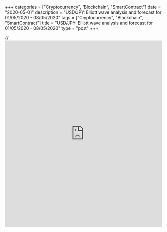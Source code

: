 +++
categories = ["Cryptocurrency", "Blockchain", "SmartContract"]
date = "2020-05-01"
description = "USD/JPY: Elliott wave analysis and forecast for 01/05/2020 - 08/05/2020"
tags = ["Cryptocurrency", "Blockchain", "SmartContract"]
title = "USD/JPY: Elliott wave analysis and forecast for 01/05/2020 - 08/05/2020"
type = "post"
+++

{{<iframe id="large-banner" src="https://www.bounty.group/#slide=13.0" width="100%" height="600" scrolling="no" style="border: 0px solid rgb(216, 221, 230); border-radius: 3px;">}}

May 1, 2020

May 1, 2020

USD/JPY: Elliott wave analysis and forecast for 01/05/2020 –
08/05/2020Alex Geuta

## [USD/JPY][1] remains likely to fall. Estimated pivot point is at a
level of 108.09.

 **Main scenario:** consider short positions from corrections below the
level of 108.09 with a target of 103.00 – 101.08.

 **Alternative scenario:** ****breakout and consolidation above the
level of 108.09 will allow the pair to continue the rise up to the
levels of 109.51 – 111.80.

 **Analysis:** On the [daily](https://www.fintecher.org/2020/03/03/forex-trading-daily-strategy/) time frame, supposedly, a big horizontal
correction finished forming as a triangle-shaped wave (В) of B. Wave (С)
of B started developing on the H4 time frame. Inside it, there’s the
first wave 1 of (C) formed, a local correction completed in the form of
wave 2 of (C) and wave 3 of (C) forming. Apparently, the third wave of
smaller degree iii of 3 of (C) is developing on the H1 time frame.  If
this assumption is correct, the pair will continue to drop to 103.00 –
101.08. The level of 108.09 is critical in this scenario as the breakout
will enable the pair to continue growing to the levels of 109.51 –
111.80.

![LiteForex: USD/JPY: Elliott wave analysis and forecast for 01/05/2020
– 08/05/2020][2]

* * *

![LiteForex: USD/JPY: Elliott wave analysis and forecast for 01/05/2020
– 08/05/2020][3]

* * *

![LiteForex: USD/JPY: Elliott wave analysis and forecast for 01/05/2020
– 08/05/2020][4]

* * *

P.S. Did you like my article? Share it in social networks: it will be
the best “thank you" :)

Ask me questions and comment below. I’ll be glad to answer your
questions and give necessary explanations.

 **Useful links:**

  * I recommend trying to trade with a reliable broker [here][5]. The system allows you to trade by yourself or copy successful traders from all across the globe.
  * Use my promo-code BLOG for getting deposit bonus 50% on LiteForex platform. Just enter this code in the appropriate field while [depositing][6] your trading account.
  * Telegram channel with high-quality analytics, Forex reviews, training articles, and other useful things for traders <t.me/liteforex>

## Price chart of USDJPY in real time mode

![USD/JPY: Elliott wave analysis and forecast for 01/05/2020 –
08/05/2020][7]

The content of this article reflects the author’s opinion and does not
necessarily reflect the official position of LiteForex. The material
published on this page is provided for informational purposes only and
should not be considered as the provision of investment advice for the
purposes of Directive 2004/39/EC.

Rate this article:

{{value}}

( {{count}} {{title}} )

   1. my.liteforex.com/trading/chart?symbol=USDJPY
   2. cdn.liteforex.com/cache/uploads/blog_post/wave-analisys/01-05-2020/USDJPYH1.png?w=30&s=06b165689e21cd549903fbaf815cc4d4
   3. cdn.liteforex.com/cache/uploads/blog_post/wave-analisys/01-05-2020/USDJPYH4.png?w=30&s=3b36703240faa7420098f700b1bbd3d9
   4. cdn.liteforex.com/cache/uploads/blog_post/wave-analisys/01-05-2020/USDJPYDaily.png?w=30&s=c9122cb173ad9953933675f410977669
   5. my.liteforex.com/?category=analysts-opinions&slug=usdjpy-elliott-wave-analysis-and-forecast-for-01052020---08052020&openPopup=%2Fregistration%2Fpopup&utm_source=blog&utm_medium=article&utm_campaign=bonus
   6. my.liteforex.com/deposit/?category=analysts-opinions&slug=usdjpy-elliott-wave-analysis-and-forecast-for-01052020---08052020&promo_code=BLOG&utm_source=blog&utm_medium=article&utm_campaign=bonus
   7. cdn.liteforex.com/cache/uploads/blog_post/wave-analisys/Previews-elliot-waves/usdjpy-elliott-wave-analysis-liteforex-blog-preview.jpg?q=75&w=1000&s=f0867c01908a5c33b4093c1e777d00f6